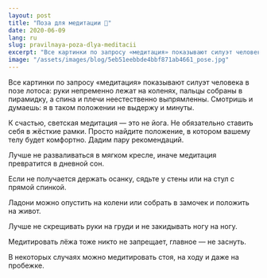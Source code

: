 ```yaml
---
layout: post
title: "Поза для медитации 🕺"
date: 2020-06-09
lang: ru
slug: pravilnaya-poza-dlya-meditacii
excerpt: "Все картинки по запросу «медитация» показывают силуэт человека в позе лотоса. Смотришь и думаешь: я в таком положении не выдержу и минуты!"
image: "/assets/images/blog/5eb51eebbde4bbf871ab4661_pose.jpg"
---
```


Все картинки по запросу «медитация» показывают силуэт человека в позе лотоса: руки непременно лежат на коленях, пальцы собраны в пирамидку, а спина и плечи неестественно выпрямленны. Смотришь и думаешь: я в таком положении не выдержу и минуты.

К счастью, светская медитация — это не йога. Не обязательно ставить себя в жёсткие рамки. Просто найдите положение, в котором вашему телу будет комфортно. Дадим пару рекомендаций.

Лучше не разваливаться в мягком кресле, иначе медитация превратится в дневной сон.

Если не получается держать осанку, сядьте у стены или на стул с прямой спинкой.

Ладони можно опустить на колени или собрать в замочек и положить на живот.

Лучше не скрещивать руки на груди и не закидывать ногу на ногу.

Медитировать лёжа тоже никто не запрещает, главное — не заснуть.

В некоторых случаях можно медитировать стоя, на ходу и даже на пробежке.